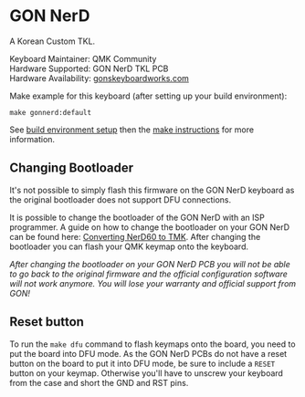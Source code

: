 GON NerD
========

A Korean Custom TKL.

Keyboard Maintainer: QMK Community  
Hardware Supported: GON NerD TKL PCB  
Hardware Availability: [gonskeyboardworks.com](http://www.gonskeyboardworks.com/pcbs-and-controllers/60-nerd-tkl-ver20-pcb.html)

Make example for this keyboard (after setting up your build environment):

    make gonnerd:default

See [build environment setup](https://docs.qmk.fm/#/getting_started_build_tools) then the [make instructions](https://docs.qmk.fm/#/getting_started_make_guide) for more information.

## Changing Bootloader

It's not possible to simply flash this firmware on the GON NerD keyboard as the original bootloader does not support DFU connections.

It is possible to change the bootloader of the GON NerD with an ISP programmer. A guide on how to change the bootloader on your GON NerD can be found here:
[Converting NerD60 to TMK](https://deskthority.net/wiki/Converting_NerD60_to_TMK). After changing the bootloader you can flash your QMK keymap onto the keyboard.

_After changing the bootloader on your GON NerD PCB you will not be able to go back to the original firmware and the official configuration software will
not work anymore. You will lose your warranty and official support from GON!_

## Reset button

To run the `make dfu` command to flash keymaps onto the board, you need to put the board into DFU mode. As the GON NerD PCBs do not have a reset button on the board to put it into DFU mode, be sure to include a `RESET` button on your keymap. Otherwise you'll have to unscrew your keyboard from the case and short the GND and RST pins.
